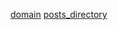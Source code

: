 [title]: <> (NoOne's space)
[icon]: <> (/images/noone_ico_grey.svg)
[domain](http://localhost)
[posts_directory](./posts)